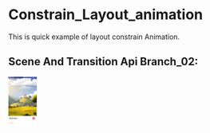 # Constrain_Layout_animation
This is quick example of layout constrain Animation.


## Scene And Transition Api Branch_02:

<img src="20180529_233747.gif" height="100" />
